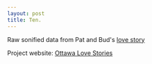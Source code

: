 ```yaml
---
layout: post
title: Ten.
---
```


Raw sonified data from Pat and Bud's [love story](https://soundcloud.com/user-343498114/pat-and-bud)

Project website: [Ottawa Love Stories](https://www.ottlovestories.wordpress.com)
